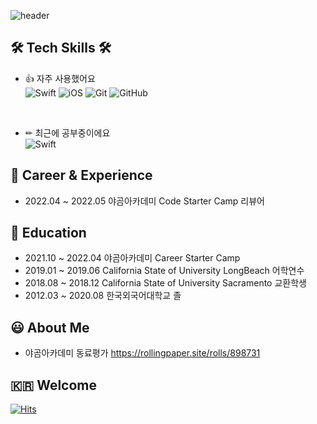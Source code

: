 
![header](https://capsule-render.vercel.app/api?type=waving&color=gradient&width=100%&height=300&section=header&text=ToniOS&fontSize=90&desc=SunwooNam&descAlignY=70)


## 🛠️ Tech Skills 🛠️
- 👍 자주 사용했어요 <br>
![Swift](https://img.shields.io/badge/Swift-FA7343?style=flat-square&logo=Swift&logoColor=white) ![iOS](https://img.shields.io/badge/iOS-222222?style=flat-square&logo=Apple&logoColor=white) ![Git](https://img.shields.io/badge/Git-F05032?style=flat-square&logo=Git&logoColor=white) ![GitHub](https://img.shields.io/badge/GitHub-181717?style=flat-square&logo=GitHub&logoColor=white)
<br>

- ✏ 최근에 공부중이에요  <br>
![Swift](https://img.shields.io/badge/SwiftUI-FA7343?style=flat-square&logo=Swift&logoColor=white)

## 🚴 Career & Experience
- 2022.04 ~ 2022.05 야곰아카데미 Code Starter Camp 리뷰어

## 📝 Education
- 2021.10 ~ 2022.04 야곰아카데미 Career Starter Camp
- 2019.01 ~ 2019.06 California State of University LongBeach 어학연수
- 2018.08 ~ 2018.12 California State of University Sacramento 교환학생
- 2012.03 ~ 2020.08 한국외국어대학교 졸

## 😃 About Me
- 야곰아카데미 동료평가 https://rollingpaper.site/rolls/898731 <br>


## 🇰🇷 Welcome
[![Hits](https://hits.seeyoufarm.com/api/count/incr/badge.svg?url=https%3A%2F%2Fgithub.com%2Foksunwoo&count_bg=%2368FD5D&title_bg=%23555555&icon=apple.svg&icon_color=%23E7E7E7&title=hits&edge_flat=false)](https://hits.seeyoufarm.com)

<!--
**oksunwoo/oksunwoo** is a ✨ _special_ ✨ repository because its `README.md` (this file) appears on your GitHub profile.

Here are some ideas to get you started:

- 🔭 I’m currently working on ...
- 🌱 I’m currently learning ...
- 👯 I’m looking to collaborate on ...
- 🤔 I’m looking for help with ...
- 💬 Ask me about ...
- 📫 How to reach me: ...
- 😄 Pronouns: ...
- ⚡ Fun fact: ...
-->
